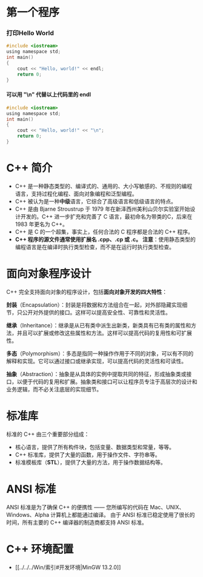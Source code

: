 # 第一个程序
### 打印Hello World
```c
#include <iostream>
using namespace std;
int main()
{
    cout << "Hello, world!" << endl;
    return 0;
}
```
#### 可以用 "\\n" 代替以上代码里的 endl

```c
#include <iostream>
using namespace std;
int main()
{
    cout << "Hello, world!" << "\n";
    return 0;
}
```
# C++ 简介
- C++ 是一种静态类型的、编译式的、通用的、大小写敏感的、不规则的编程语言，支持过程化编程、面向对象编程和泛型编程。
- C++ 被认为是一种**中级**语言，它综合了高级语言和低级语言的特点。
- C++ 是由 Bjarne Stroustrup 于 1979 年在新泽西州美利山贝尔实验室开始设计开发的。C++ 进一步扩充和完善了 C 语言，最初命名为带类的C，后来在 1983 年更名为 C++。
- C++ 是 C 的一个超集，事实上，任何合法的 C 程序都是合法的 C++ 程序。
- **C++ 程序的源文件通常使用扩展名 .cpp、.cp 或 .c。**
**注意**：使用静态类型的编程语言是在编译时执行类型检查，而不是在运行时执行类型检查。
# 面向对象程序设计

C++ 完全支持面向对象的程序设计，包括**面向对象开发的四大特性**：

**封装**（Encapsulation）：封装是将数据和方法组合在一起，对外部隐藏实现细节，只公开对外提供的接口。这样可以提高安全性、可靠性和灵活性。

**继承**（Inheritance）：继承是从已有类中派生出新类，新类具有已有类的属性和方法，并且可以扩展或修改这些属性和方法。这样可以提高代码的复用性和可扩展性。

**多态**（Polymorphism）：多态是指同一种操作作用于不同的对象，可以有不同的解释和实现。它可以通过接口或继承实现，可以提高代码的灵活性和可读性。

**抽象**（Abstraction）：抽象是从具体的实例中提取共同的特征，形成抽象类或接口，以便于代码的复用和扩展。抽象类和接口可以让程序员专注于高层次的设计和业务逻辑，而不必关注底层的实现细节。

# 标准库

标准的 C++ 由三个重要部分组成：
- 核心语言，提供了所有构件块，包括变量、数据类型和常量，等等。
- C++ 标准库，提供了大量的函数，用于操作文件、字符串等。
- 标准模板库（**STL**），提供了大量的方法，用于操作数据结构等。
# ANSI 标准

ANSI 标准是为了确保 C++ 的便携性 —— 您所编写的代码在 Mac、UNIX、Windows、Alpha 计算机上都能通过编译。
由于 ANSI 标准已稳定使用了很长的时间，所有主要的 C++ 编译器的制造商都支持 ANSI 标准。

# C++ 环境配置

-  [[../../../Win/索引#开发环境|MinGW 13.2.0]]
